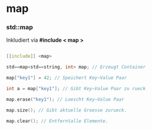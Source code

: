 # map

### std::map

Inkludiert via **#include < map >**


```cpp

[[include]] <map>

std==map<std==string, int> map; // Erzeugt Container

map["key1"] = 42; // Speichert Key−Value Paar

int a = map["key1"]; // Gibt Key−Value Paar zu rueck

map.erase("key1"); // Loescht Key−Value Paar

map.size(); // Gibt aktuelle Groesse zurueck.

map.clear(); // Entferntalle Elemente.
```
